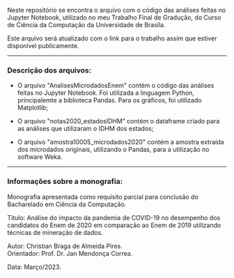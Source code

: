 
Neste repositório se encontra o arquivo com o código das análises feitas no Jupyter Notebook, utilizado no meu Trabalho Final de Gradução, do Curso de Ciência da Computação da Universidade de Brasíla.

Este arquivo será atualizado com o link para o trabalho assim que estiver disponível publicamente.

_____________________________

### Descrição dos arquivos:

- O arquivo "AnalisesMicrodadosEnem" contém o código das análises feitas no Jupyter Notebook. Foi utilizada a linguagem Python, principalemte a biblioteca Pandas. Para os gráficos, foi utilizado Matplotlib;

- O arquivo "notas2020_estadosIDHM" contém o dataframe criado para as análises que utilizaram o IDHM dos estados;

- O arquivo "amostra10005_microdados2020" contém a amostra extraída dos microdados originais, utilizando o Pandas, para a utilização no software Weka.


______________________________

### Informações sobre a monografia:

Monografia apresentada como requisito parcial para conclusão do Bacharelado em Ciência da Computação.

Título: Análise do impacto da pandemia de COVID-19 no desempenho dos candidatos do Enem de 2020 em comparação ao Enem de 2019 utilizando técnicas de mineração de dados.

Autor: Christian Braga de Almeida Pires. <br>
Orientador: Prof. Dr. Jan Mendonça Correa.

Data: Março/2023.
